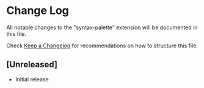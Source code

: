 # Change Log

All notable changes to the "syntax-palette" extension will be documented in this file.

Check [Keep a Changelog](http://keepachangelog.com/) for recommendations on how to structure this file.

## [Unreleased]

- Initial release
